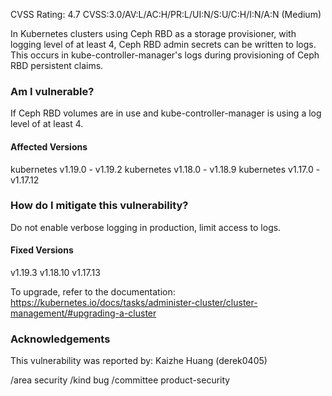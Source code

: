 CVSS Rating: 4.7 CVSS:3.0/AV:L/AC:H/PR:L/UI:N/S:U/C:H/I:N/A:N (Medium)

In Kubernetes clusters using Ceph RBD as a storage provisioner, with logging level of at least 4,  Ceph RBD admin secrets can be written to logs. This occurs in kube-controller-manager's logs during provisioning of Ceph RBD persistent claims.

### Am I vulnerable?
If Ceph RBD volumes are in use and kube-controller-manager is using a log level of at least 4.

#### Affected Versions
kubernetes v1.19.0 - v1.19.2
kubernetes v1.18.0 - v1.18.9
kubernetes v1.17.0 - v1.17.12

### How do I mitigate this vulnerability?
Do not enable verbose logging in production, limit access to logs.

#### Fixed Versions
v1.19.3
v1.18.10
v1.17.13

To upgrade, refer to the documentation: https://kubernetes.io/docs/tasks/administer-cluster/cluster-management/#upgrading-a-cluster

### Acknowledgements
This vulnerability was reported by: Kaizhe Huang (derek0405)

/area security
/kind bug
/committee product-security
